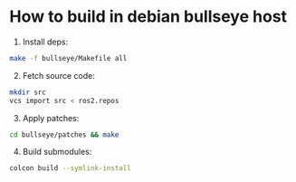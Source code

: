 
# How to build in debian bullseye host

1. Install deps:
```bash
make -f bullseye/Makefile all
```

2. Fetch source code:
```bash
mkdir src
vcs import src < ros2.repos
```

3. Apply patches:
```bash
cd bullseye/patches && make
```

4. Build submodules:
```bash
colcon build --symlink-install
```

